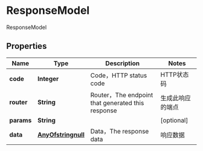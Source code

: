 

# ResponseModel

ResponseModel
## Properties

Name | Type | Description | Notes
------------ | ------------- | ------------- | -------------
**code** | **Integer** | Code，HTTP status code | HTTP状态码 |  [optional]
**router** | **String** | Router，The endpoint that generated this response | 生成此响应的端点 |  [optional]
**params** | **String** |  |  [optional]
**data** | [**AnyOfstringnull**](AnyOfstringnull.md) | Data，The response data | 响应数据 |  [optional]



